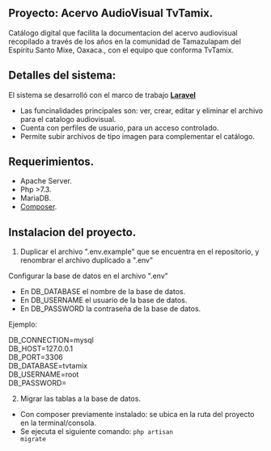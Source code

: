 ## Proyecto: Acervo AudioVisual TvTamix.

Catálogo digital que facilita la documentacion del acervo audiovisual recopilado a través de los años en la comunidad de Tamazulapam del Espíritu Santo Mixe, Oaxaca., con el equipo que conforma TvTamix.

## Detalles del sistema:

El sistema se desarrolló con el marco de trabajo <a href="https://laravel.com/"><strong>Laravel </strong></a>

- Las funcinalidades principales son: ver, crear, editar y eliminar el archivo para el catalogo audiovisual.
- Cuenta con perfiles de usuario, para un acceso controlado.
- Permite subir archivos de tipo imagen para complementar el catálogo.

## Requerimientos.

- Apache Server.
- Php >7.3.
- MariaDB.
- <a href="https://getcomposer.org/">Composer</a>.

## Instalacion del proyecto.

1) Duplicar el archivo ".env.example" que se encuentra en el repositorio, y renombrar el archivo duplicado a ".env"

Configurar la base de datos en el archivo ".env"

- En DB_DATABASE el nombre de la base de datos.
- En DB_USERNAME el usuario de la base de datos.
- En DB_PASSWORD la contraseña de la base de datos.

Ejemplo:

DB_CONNECTION=mysql <br>
DB_HOST=127.0.0.1 <br>
DB_PORT=3306 <br>
DB_DATABASE=tvtamix <br>
DB_USERNAME=root <br>
DB_PASSWORD= <br>

2) Migrar las tablas a la base de datos.

- Con composer previamente instalado: se ubica en la ruta del proyecto en la terminal/consola.
- Se ejecuta el siguiente comando:
    <code>php artisan migrate</code>
